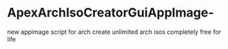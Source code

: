 # ApexArchIsoCreatorGuiAppImage-
 new appimage script for arch create unlimited arch isos completely free for life 
